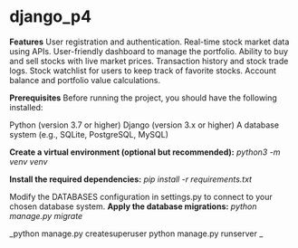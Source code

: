 # django_p4

**Features**
User registration and authentication.
Real-time stock market data using APIs.
User-friendly dashboard to manage the portfolio.
Ability to buy and sell stocks with live market prices.
Transaction history and stock trade logs.
Stock watchlist for users to keep track of favorite stocks.
Account balance and portfolio value calculations.

**Prerequisites**
Before running the project, you should have the following installed:

Python (version 3.7 or higher)
Django (version 3.x or higher)
A database system (e.g., SQLite, PostgreSQL, MySQL)

**Create a virtual environment (optional but recommended):**
_python3 -m venv venv_

**Install the required dependencies:**
_pip install -r requirements.txt_


Modify the DATABASES configuration in settings.py to connect to your chosen database system.
**Apply the database migrations:**
_python manage.py migrate_

_python manage.py createsuperuser
python manage.py runserver
_

